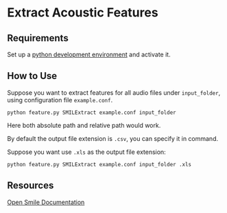 # Extract Acoustic Features

## Requirements

Set up a [python development environment](https://cloud.google.com/python/docs/setup) and activate it.

## How to Use

Suppose you want to extract features for all audio files under `input_folder`, using configuration file `example.conf`. 

```shell
python feature.py SMILExtract example.conf input_folder
```

Here both absolute path and relative path would work. 

By default the output file extension is `.csv`, you can specify it in command. 

Suppose you want use `.xls` as the output file extension: 

```shell
python feature.py SMILExtract example.conf input_folder .xls
```

## Resources

[Open Smile Documentation](https://audeering.github.io/opensmile/get-started.html#extracting-your-first-features)